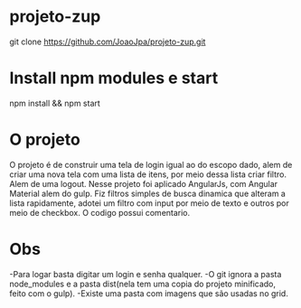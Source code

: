 # projeto-zup

  git clone https://github.com/JoaoJpa/projeto-zup.git

# Install npm modules e start

  npm install && npm start

# O projeto

   O projeto é de construir uma tela de login igual ao do escopo dado, alem de criar uma nova tela com uma lista de itens, por meio dessa lista criar filtro. Alem de uma logout.
   Nesse projeto foi aplicado AngularJs, com Angular Material alem do gulp.
   Fiz filtros simples de busca dinamica que alteram a lista rapidamente, adotei um filtro com input por meio de texto e outros por meio de checkbox.
   O codigo possui comentario.

# Obs
   -Para logar basta digitar um login e senha qualquer.
   -O git ignora a pasta node_modules e a pasta dist(nela tem uma copia do projeto minificado, feito com o gulp).
   -Existe uma pasta com imagens que são usadas no grid.
